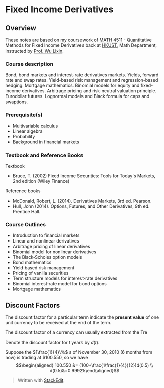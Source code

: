 # Fixed Income Derivatives

## Overview

These notes are based on my coursework of [MATH 4511](https://prog-crs.ust.hk/ugcourse/2020-21/MATH) - Quantitative Methods for Fixed Income Derivatives back at [HKUST](https://www.ust.hk/home), Math Department, instructed by [Prof. Wu Lixin](https://www.math.ust.hk/~malwu/).

### Course description
Bond, bond markets and interest-rate derivatives markets. Yields, forward rate and swap rates. Yield-based risk management and regression-based hedging. Mortgage mathematics. Binomial models for equity and fixed-income derivatives. Arbitrage pricing and risk-neutral valuation principle. Eurodollar futures. Lognormal models and Black formula for caps and swaptions.

### Prerequisite(s)
- Multivariable calculus
- Linear algebra
- Probability
- Background in financial markets

### Textbook and Reference Books

Textbook
- Bruce, T. (2002) Fixed Income Securities: Tools for Today's Markets, 2nd edition (Wiley Finance)

Reference books  
- McDonald, Robert, L. (2014). Derivatives Markets, 3rd ed. Pearson.  
- Hull, John (2014). Options, Futures, and Other Derivatives, 9th ed. Prentice Hall.

### Course Outlines

- Introduction to financial markets  
- Linear and nonlinear derivatives
- Arbitrage pricing of linear derivatives
- Binomial model for nonlinear derivatives
- The Black‐Scholes option models
- Bond mathematics   
- Yield‐based risk management  
- Pricing of vanilla securities  
- Term structure models for interest‐rate derivatives
- Binomial interest‐rate model for bond options
- Mortgage mathematics



## Discount Factors

The discount factor for a particular term indicate the **present value** of one unit currency to be received at the end of the term. 

The discount factor of a currency can usually extracted from the Tre

Denote the discount factor for $t$ years by $d(t)$.

Suppose the $1\frac{1}{4}\%$ s of November 30, 2010 (6 months from now) is trading at $100.550, so we have $$\begin{aligned} 100.550 &= (100+\frac{1\frac{1}{4}}{2})d(0.5) \\ d(0.5)&=0.99925\end{aligned}$$


> Written with [StackEdit](https://stackedit.io/).
<!--stackedit_data:
eyJoaXN0b3J5IjpbMjAzMzY4MTc2OSw1NTMyMTQ4NjRdfQ==
-->